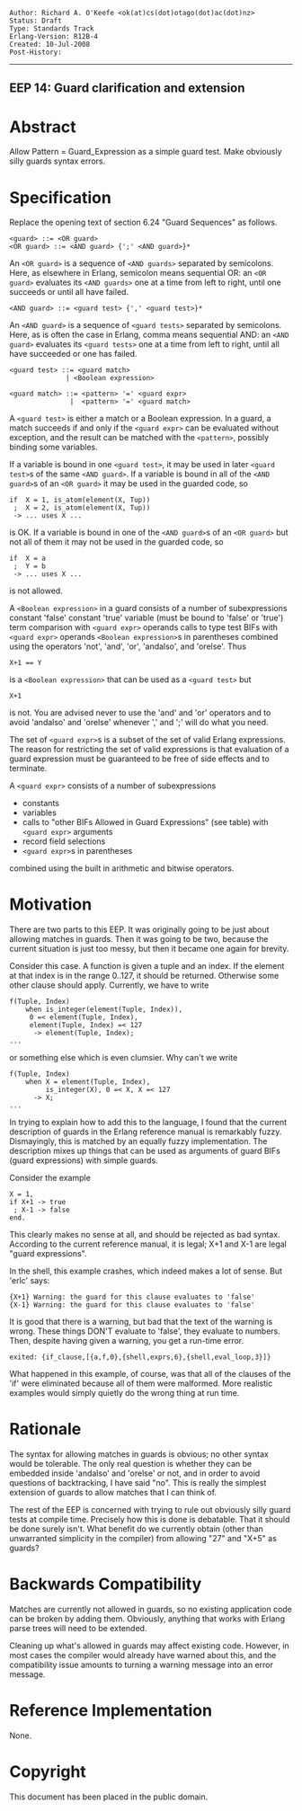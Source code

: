     Author: Richard A. O'Keefe <ok(at)cs(dot)otago(dot)ac(dot)nz>
    Status: Draft
    Type: Standards Track
    Erlang-Version: R12B-4
    Created: 10-Jul-2008
    Post-History:
****
EEP 14: Guard clarification and extension
----

Abstract
========

Allow Pattern = Guard_Expression as a simple guard test.
Make obviously silly guards syntax errors.

Specification
=============

Replace the opening text of section 6.24 "Guard Sequences"
as follows.

    <guard> ::= <OR guard>
    <OR guard> ::= <AND guard> {';' <AND guard>}*

An `<OR guard>` is a sequence of `<AND guards>` separated by
semicolons.  Here, as elsewhere in Erlang, semicolon means
sequential OR:  an `<OR guard>` evaluates its `<AND guards>`
one at a time from left to right, until one succeeds or
until all have failed.

    <AND guard> ::= <guard test> {',' <guard test>}*

An `<AND guard>` is a sequence of `<guard tests>` separated by
semicolons.  Here, as is often the case in Erlang, comma
means sequential AND:  an `<AND guard>` evaluates its
`<guard tests>` one at a time from left to right, until all
have succeeded or one has failed.

    <guard test> ::= <guard match>
                  | <Boolean expression>

    <guard match> ::= <pattern> '=' <guard expr>
                   |  <pattern> '=' <guard match>

A `<guard test>` is either a match or a Boolean expression.
In a guard, a match succeeds if and only if the `<guard expr>`
can be evaluated without exception, and the result can be
matched with the `<pattern>`, possibly binding some variables.

If a variable is bound in one `<guard test>`, it may be used in
later `<guard test>`s of the same `<AND guard>`.  If a variable
is bound in all of the `<AND guard>`s of an `<OR guard>` it may
be used in the guarded code, so

    if  X = 1, is_atom(element(X, Tup))
     ;  X = 2, is_atom(element(X, Tup))
     -> ... uses X ...

is OK.  If a variable is bound in one of the `<AND guard>`s of
an `<OR guard>` but not all of them it may not be used in the
guarded code, so

    if  X = a
     ;  Y = b
     -> ... uses X ...

is not allowed.

A `<Boolean expression>` in a guard consists of a number
of subexpressions
    constant 'false'
    constant 'true'
    variable (must be bound to 'false' or 'true')
    term comparison with `<guard expr>` operands
    calls to type test BIFs with `<guard expr>` operands
    `<Boolean expression>`s in parentheses
combined using the operators 'not', 'and', 'or',
'andalso', and 'orelse'.  Thus

    X+1 == Y

is a `<Boolean expression>` that can be used as a `<guard test>`
but

    X+1

is not.  You are advised never to use the 'and' and 'or' operators
and to avoid 'andalso' and 'orelse' whenever ',' and ';' will do
what you need.

The set of `<guard expr>`s is a subset of the set of valid Erlang
expressions.  The reason for restricting the set of valid
expressions is that evaluation of a guard expression must be
guaranteed to be free of side effects and to terminate.

A `<guard expr>` consists of a number of subexpressions

* constants
* variables
* calls to "other BIFs Allowed in Guard Expressions"
  (see table) with `<guard expr>` arguments
* record field selections
* `<guard expr>`s in parentheses

combined using the built in arithmetic and bitwise operators.

Motivation
==========

There are two parts to this EEP.  It was originally going to
be just about allowing matches in guards.  Then it was going
to be two, because the current situation is just too messy,
but then it became one again for brevity.

Consider this case.  A function is given a tuple and an index.
If the element at that index is in the range 0..127, it
should be returned.  Otherwise some other clause should apply.
Currently, we have to write

    f(Tuple, Index)
        when is_integer(element(Tuple, Index)),
         0 =< element(Tuple, Index),
         element(Tuple, Index) =< 127
          -> element(Tuple, Index);
    ...

or something else which is even clumsier.  Why can't we write

    f(Tuple, Index)
        when X = element(Tuple, Index),
             is_integer(X), 0 =< X, X =< 127
          -> X;
    ...

In trying to explain how to add this to the language, I found
that the current description of guards in the Erlang reference
manual is remarkably fuzzy.  Dismayingly, this is matched
by an equally fuzzy implementation.  The description mixes
up things that can be used as arguments of guard BIFs
(guard expressions) with simple guards.

Consider the example

    X = 1,
    if X+1 -> true
     ; X-1 -> false
    end.

This clearly makes no sense at all, and should be rejected
as bad syntax.  According to the current reference manual,
it is legal; X+1 and X-1 are legal "guard expressions".

In the shell, this example crashes, which indeed makes
a lot of sense.  But 'erlc' says:

    {X+1} Warning: the guard for this clause evaluates to 'false'
    {X-1} Warning: the guard for this clause evaluates to 'false'

It is good that there is a warning, but bad that the text of
the warning is wrong.  These things DON'T evaluate to 'false',
they evaluate to numbers.  Then, despite having given a warning,
you get a run-time error.

    exited: {if_clause,[{a,f,0},{shell,exprs,6},{shell,eval_loop,3}]}

What happened in this example, of course, was that all of the
clauses of the 'if' were eliminated because all of them were
malformed.  More realistic examples would simply quietly do the
wrong thing at run time.

Rationale
=========

The syntax for allowing matches in guards is obvious;
no other syntax would be tolerable.  The only real question
is whether they can be embedded inside 'andalso' and 'orelse'
or not, and in order to avoid questions of backtracking, I
have said "no".  This is really the simplest extension of
guards to allow matches that I can think of.

The rest of the EEP is concerned with trying to rule out
obviously silly guard tests at compile time.  Precisely how
this is done is debatable.  That it should be done surely
isn't.  What benefit do we currently obtain (other than
unwarranted simplicity in the compiler) from allowing "27"
and "X+5" as guards?

Backwards Compatibility
=======================

Matches are currently not allowed in guards, so no existing
application code can be broken by adding them.  Obviously,
anything that works with Erlang parse trees will need to be
extended.

Cleaning up what's allowed in guards may affect existing code.
However, in most cases the compiler would already have warned
about this, and the compatibility issue amounts to turning a
warning message into an error message.

Reference Implementation
========================

None.

Copyright
=========

This document has been placed in the public domain.

[EmacsVar]: <> "Local Variables:"
[EmacsVar]: <> "mode: indented-text"
[EmacsVar]: <> "indent-tabs-mode: nil"
[EmacsVar]: <> "sentence-end-double-space: t"
[EmacsVar]: <> "fill-column: 70"
[EmacsVar]: <> "coding: utf-8"
[EmacsVar]: <> "End:"
